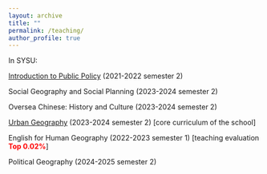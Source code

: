 ```yaml
---
layout: archive
title: ""
permalink: /teaching/
author_profile: true
---
```


In SYSU:

<u>Introduction to Public Policy</u> (2021-2022 semester 2)

Social Geography and Social Planning (2023-2024 semester 2)

Oversea Chinese: History and Culture (2023-2024 semester 2)

<u>Urban Geography</u> (2023-2024 semester 2) [core curriculum of the school]

English for Human Geography (2022-2023 semester 1) [teaching evaluation **<font color=Red>Top 0.02%</font>**] 

Political Geography (2024-2025 semester 2)